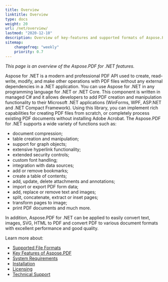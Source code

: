 ```yaml
---
title: Overview
linktitle: Overview
type: docs
weight: 20
url: /net/overview/
lastmod: "2020-12-10"
description: Overview of key-features and supported formats of Aspose.PDF for .NET, installation and licensing manual of .NET library.
sitemap:
    changefreq: "weekly"
    priority: 0.7
---
```


_This page is an overview of the Aspose.PDF for .NET features._

Aspose for .NET is a modern and professional PDF API used to create, read-write, modify, and make other operations with PDF files without any external dependencies in a .NET application. You can use Aspose for .NET in any programming language for .NET or .NET Core.
This component is written in managed C# and it allows developers to add PDF creation and manipulation functionality to their Microsoft .NET applications (WinForms, WPF, ASP.NET and .NET Compact Framework).
Using this library, you can implement rich capabilities for creating PDF files from scratch, or completely process existing PDF documents without installing Adobe Acrobat.
The Aspose.PDF for .NET supports a wide variety of functions such as:

- document compression;
- table creation and manipulation;
- support for graph objects;
- extensive hyperlink functionality;
- extended security controls;
- custom font handling;
- integration with data sources;
- add or remove bookmarks;
- create a table of contents;
- add, update, delete attachments and annotations;
- import or export PDF form data;
- add, replace or remove text and images;
- split, concatenate, extract or inset pages;
- transform pages to image;
- print PDF documents and much more.

In addition, Aspose.PDF for .NET can be applied to easily convert text, images, SVG, HTML to PDF and convert PDF to various document formats with excellent performance and good quality.

Learn more about:

- [Supported File Formats](/pdf/net/supported-file-formats/)
- [Key Features of Aspose.PDF](/pdf/net/key-features/)
- [System Requirements](/pdf/net/system-requirements/)
- [Installation](/pdf/net/installation/)
- [Licensing](/pdf/net/licensing/)
- [Technical Support](/pdf/net/technical-support/)
